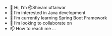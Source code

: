 - 👋 Hi, I’m @Shivam uttarwar
- 👀 I’m interested in Java development
- 🌱 I’m currently learning Spring Boot Framework
- 💞️ I’m looking to collaborate on 
- 📫 How to reach me ...

<!---
Shivamuttarwar7/Shivamuttarwar7 is a ✨ special ✨ repository because its `README.md` (this file) appears on your GitHub profile.
You can click the Preview link to take a look at your changes.
--->
